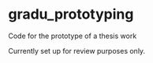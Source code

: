 # gradu_prototyping
Code for the prototype of a thesis work

Currently set up for review purposes only.
